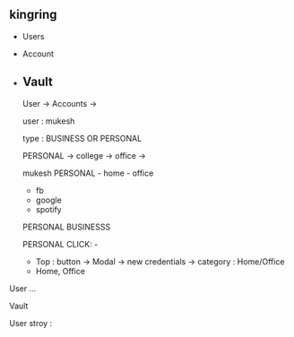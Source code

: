 ## kingring

- Users
- Account
- Vault
   - 
   User -> Accounts -> 


   user : mukesh

   type : BUSINESS OR PERSONAL

   PERSONAL -> college
   -> office 
   -> 

   mukesh
   PERSONAL
        - home
        - office

   - fb
   - google
   - spotify

   PERSONAL                 BUSINESSS

   PERSONAL CLICK: -
   - Top : button -> Modal -> new credentials -> category : Home/Office
   - Home, Office
    


User ...

Vault



User stroy : 